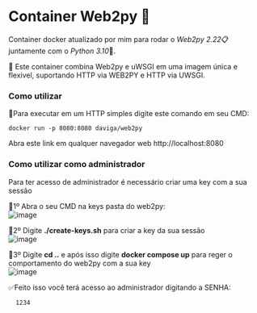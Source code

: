# Container Web2py	:whale:
Container docker atualizado por mim para rodar o *Web2py 2.22*:clipboard: juntamente com o *Python 3.10*:snake:.   

 :pushpin: Este container combina Web2py e uWSGI em uma imagem única e flexivel, suportando HTTP via WEB2PY e HTTP via UWSGI.

### Como utilizar
 :small_red_triangle_down:Para executar em um HTTP simples digite este comando em seu CMD:
 
    docker run -p 8080:8080 daviga/web2py
    
 Abra este link em qualquer navegador web http://localhost:8080
    
### Como utilizar como administrador
  Para ter acesso de administrador é necessário criar uma key com a sua sessão  
  
  :small_red_triangle:1º Abra o seu CMD na keys pasta do web2py:  
  ![image](https://user-images.githubusercontent.com/86674827/160904285-be49888c-efa3-4eff-89de-2a18a2de30c3.png)  
  
  :small_red_triangle:2º Digite **./create-keys.sh** para criar a key da sua sessão  
  ![image](https://user-images.githubusercontent.com/86674827/160904545-d6728459-3e44-45ea-84db-f6401ce4c1c3.png)  

  :small_red_triangle:3º Digite **cd ..** e após isso digite **docker compose up** para reger o comportamento do web2py com a sua key  
  ![image](https://user-images.githubusercontent.com/86674827/160904977-b73d1165-1204-4339-994a-89a3facc9aba.png)
  
  :white_check_mark:Feito isso você terá acesso ao administrador digitando a SENHA:
  
      1234

  
